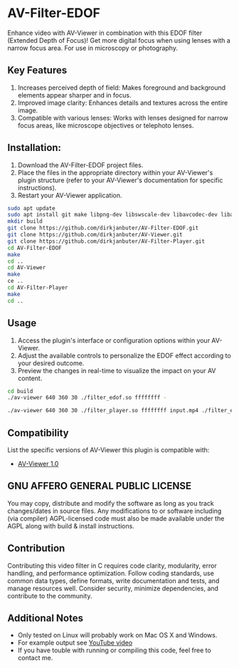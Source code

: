 # AV-Filter-EDOF

Enhance video with AV-Viewer in combination with this EDOF filter (Extended Depth of Focus)! Get more digital focus when using lenses with a narrow focus area. For use in microscopy or photography.

## Key Features

1. Increases perceived depth of field: Makes foreground and background elements appear sharper and in focus.
2. Improved image clarity: Enhances details and textures across the entire image.
3. Compatible with various lenses: Works with lenses designed for narrow focus areas, like microscope objectives or telephoto lenses.

## Installation:

1. Download the AV-Filter-EDOF project files.
2. Place the files in the appropriate directory within your AV-Viewer's plugin structure (refer to your AV-Viewer's documentation for specific instructions).
3. Restart your AV-Viewer application.

```bash
sudo apt update
sudo apt install git make libpng-dev libswscale-dev libavcodec-dev libavformat-dev libsdl2-dev
mkdir build
git clone https://github.com/dirkjanbuter/AV-Filter-EDOF.git
git clone https://github.com/dirkjanbuter/AV-Viewer.git
git clone https://github.com/dirkjanbuter/AV-Filter-Player.git
cd AV-Filter-EDOF
make
cd ..
cd AV-Viewer
make
ce ..
cd AV-Filter-Player
make
cd ..
```

## Usage

1. Access the plugin's interface or configuration options within your AV-Viewer.
2. Adjust the available controls to personalize the EDOF effect according to your desired outcome.
3. Preview the changes in real-time to visualize the impact on your AV content.

```bash
cd build
./av-viewer 640 360 30 ./filter_edof.so ffffffff -
```
```bash
./av-viewer 640 360 30 ./filter_player.so ffffffff input.mp4 ./filter_edof.so ffffffff -
```

## Compatibility

List the specific versions of AV-Viewer this plugin is compatible with:

* [AV-Viewer 1.0](https://github.com/dirkjanbuter/AV-Viewer)

## GNU AFFERO GENERAL PUBLIC LICENSE

You may copy, distribute and modify the software as long as you track changes/dates in source files. Any modifications to or software including (via compiler) AGPL-licensed code must also be made available under the AGPL along with build & install instructions.

## Contribution

Contributing this video filter in C requires code clarity, modularity, error handling, and performance optimization. Follow coding standards, use common data types, define formats, write documentation and tests, and manage resources well. Consider security, minimize dependencies, and contribute to the community.

## Additional Notes

* Only tested on Linux will probably work on Mac OS X and Windows.
* For example output see [YouTube video](https://youtu.be/NCdL2Mem2B8?si=EqnxtUDK32lWdCPd)
* If you have touble with running or compiling this code, feel free to contact me.
